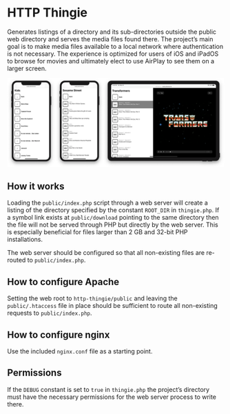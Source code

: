 # HTTP Thingie

Generates listings of a directory and its sub-directories outside the public web directory and serves the media files found there. The project’s main goal is to make media files available to a local network where authentication is not necessary. The experience is optimized for users of iOS and iPadOS to browse for movies and ultimately elect to use AirPlay to see them on a larger screen.

<img src="preview.png" alt="HTTP Thingie as it looks on iPhone and iPad">

## How it works

Loading the `public/index.php` script through a web server will create a listing of the directory specified by the constant `ROOT_DIR` in `thingie.php`. If a symbol link exists at `public/download` pointing to the same directory then the file will not be served through PHP but directly by the web server. This is especially beneficial for files larger than 2 GB and 32-bit PHP installations.

The web server should be configured so that all non-existing files are re-routed to `public/index.php`.

## How to configure Apache

Setting the web root to `http-thingie/public` and leaving the `public/.htaccess` file in place should be sufficient to route all non-existing requests to `public/index.php`.

## How to configure nginx

Use the included `nginx.conf` file as a starting point.

## Permissions

If the `DEBUG` constant is set to `true` in `thingie.php` the project’s directory must have the necessary permissions for the web server process to write there.